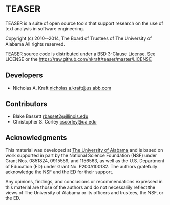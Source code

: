 # TEASER

TEASER is a suite of open source tools that support research on the use of
text analysis in software engineering.

Copyright (c) 2010--2014, The Board of Trustees of The University of Alabama
All rights reserved.

TEASER source code is distributed under a BSD 3-Clause License.
See LICENSE or the https://raw.github.com/nkraft/teaser/master/LICENSE

## Developers

  * Nicholas A. Kraft <nicholas.a.kraft@us.abb.com>

## Contributors

  * Blake Bassett <rbasset2@illinois.edu>
  * Christopher S. Corley <cscorley@ua.edu>

## Acknowledgments

This material was developed at [The University of Alabama](http://www.ua.edu/)
and is based on work supported in part by the National Science Foundation (NSF)
under Grant Nos. 0851824, 0915559, and 1156563, as well as the U.S. Department
of Education (ED) under Grant No. P200A100182. The authors gratefully
acknowledge the NSF and the ED for their support.

Any opinions, findings, and conclusions or recommendations expressed in this
material are those of the authors and do not necessarily reflect the views of
The University of Alabama or its officers and trustees, the NSF, or the ED.
